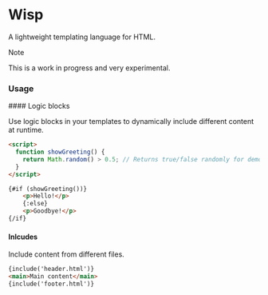 # Wisp

A lightweight templating language for HTML.

> [!NOTE]
> This is a work in progress and very experimental.

### Usage

#### Logic blocks

Use logic blocks in your templates to dynamically include different content at runtime.

```html
<script>
  function showGreeting() {
    return Math.random() > 0.5; // Returns true/false randomly for demo
  }
</script>

{#if (showGreeting())}
    <p>Hello!</p>
    {:else}
    <p>Goodbye!</p>
{/if}
```

#### Inlcudes

Include content from different files.

```html
{include('header.html')}
<main>Main content</main>
{include('footer.html')}
```
